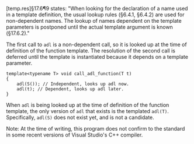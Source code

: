 [temp.res]§17.6¶9 states: "When looking for the declaration of a name used in a template definition, the usual lookup rules (§6.4.1, §6.4.2) are used for non-dependent names. The lookup of names dependent on the template parameters is postponed until the actual template argument is known (§17.6.2)."

The first call to `adl` is a non-dependent call, so it is looked up at the time of definition of the function template. The resolution of the second call is deferred until the template is instantiated because it depends on a template parameter.

    template<typename T> void call_adl_function(T t)
    {
        adl(S()); // Independent, looks up adl now.
        adl(t); // Dependent, looks up adl later.
    }

When `adl` is being looked up at the time of definition of the function template, the only version of `adl` that exists is the templated `adl(T)`. Specifically, `adl(S)` does not exist yet, and is not a candidate. 

Note: At the time of writing, this program does not confirm to the standard in some recent versions of Visual Studio's C++ compiler.
